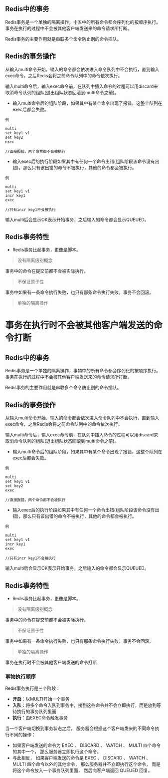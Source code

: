 ## Redis中的事务
Redis事务是一个单独的隔离操作，十五中的所有命令都会序列化的按顺序执行。事务在执行的过程中不会被其他客户端发送来的命令请求所打断。

Redis事务的主要作用就是串联多个命令防止别的命令插队。

## Redis的事务操作
从输入multi命令开始，输入的命令都会依次进入命令队列中不会执行，直到输入exec命令，之后Redis会将之前命令队列中的命令依次执行。

输入multi命令后，输入exec命令前，在队列中插入命令的过程可以用discard来取消命令队列的组队(退出组队状态回滚到multi命令之前)。

* 输入multi命令后的组队阶段，如果其中有某个命令出现了报错，这整个队列在exec后都会失败。

`例`

    multi
    set key1 v1
    set key2
    exec
    
    //直接报错，两个命令都不会被执行

* 输入exec后的执行阶段如果其中有任何一个命令出错(组队阶段该命令没有出错)，那么只有该出错的命令不被执行，其他的命令都会被执行。

`例`

    multi
    set key1 v1
    incr key1
    exec
    
    //只有incr key1不会被执行

输入multi后会显示OK表示开始事务，之后输入的命令都会显示QUEUED。


## Redis事务特性

* Redis事务比起事务，更像是脚本。

> 没有隔离级别概念

事务中的命令在提交前都不会被实际执行。

> 不保证原子性

事务中如果有一条命令执行失败，也只有那条命令执行失败，事务不会回滚。

> 单独的隔离操作

事务在执行时不会被其他客户端发送的命令打断
=======
## Redis中的事务
Redis事务是一个单独的隔离操作，事物中的所有命令都会序列化的按顺序执行。事务在执行的过程中不会被其他客户端发送来的命令请求所打断。

Redis事务的主要作用就是串联多个命令防止别的命令插队。

## Redis的事务操作
从输入multi命令开始，输入的命令都会依次进入命令队列中不会执行，直到输入exec命令，之后Redis会将之前命令队列中的命令依次执行。

输入multi命令后，输入exec命令前，在队列中插入命令的过程可以用discard来取消命令队列的组队(退出组队状态回滚到multi命令之前)。

* 输入multi命令后的组队阶段，如果其中有某个命令出现了报错，这整个队列在exec后都会失败。

`例`

    multi
    set key1 v1
    set key2
    exec
    
    //直接报错，两个命令都不会被执行

* 输入exec后的执行阶段如果其中有任何一个命令出错(组队阶段该命令没有出错)，那么只有该出错的命令不被执行，其他的命令都会被执行。

`例`

    multi
    set key1 v1
    incr key1
    exec
    
    //只有incr key1不会被执行

输入multi后会显示OK表示开始事务，之后输入的命令都会显示QUEUED。


## Redis事务特性

* Redis事务比起事务，更像是脚本。

> 没有隔离级别概念

事务中的命令在提交前都不会被实际执行。

> 不保证原子性

事务中如果有一条命令执行失败，也只有那条命令执行失败，事务不会回滚。

> 单独的隔离操作

事务在执行时不会被其他客户端发送的命令打断

### 事物执行顺序

Redis事务执行是三个阶段：

- **开启**：以MULTI开始一个事务
- **入队**：将多个命令入队到事务中，接到这些命令并不会立即执行，而是放到等待执行的事务队列里面
- **执行**：由EXEC命令触发事务

当一个客户端切换到事务状态之后， 服务器会根据这个客户端发来的不同命令执行不同的操作：

- 如果客户端发送的命令为 EXEC 、 DISCARD 、 WATCH 、 MULTI 四个命令的其中一个， 那么服务器立即执行这个命令。
- 与此相反， 如果客户端发送的命令是 EXEC 、 DISCARD 、 WATCH 、 MULTI 四个命令以外的其他命令， 那么服务器并不立即执行这个命令， 而是将这个命令放入一个事务队列里面， 然后向客户端返回 QUEUED 回复。
